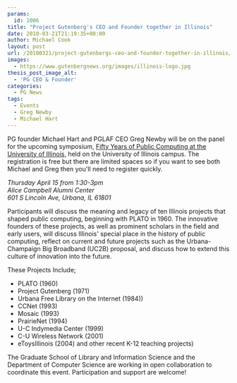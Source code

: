 ```yaml
---
params:
  id: 1006
title: "Project Gutenberg's CEO and Founder together in Illinois"
date: 2010-03-21T21:19:35+00:00
author: Michael Cook
layout: post
url: /20100321/project-gutenbergs-ceo-and-founder-together-in-illinois/
images:
  - https://www.gutenbergnews.org/images/illinois-logo.jpg
thesis_post_image_alt:
  - 'PG CEO & Founder'
categories:
  - PG News
tags:
  - Events
  - Greg Newby
  - Michael Hart
---
```

PG founder Michael Hart and PGLAF CEO Greg Newby will be on the panel for the upcoming symposium, [Fifty Years of Public Computing at the University of Illinois,](http://50years.lis.illinois.edu/ "50 Years of Public Computing") held on the University of Illinois campus. The registration is free but there are limited spaces so if you want to see both Michael and Greg then you'll need to register quickly.

<address>
  Thursday April 15 from 1:30-3pm<br /> Alice Campbell Alumni Center<br /> 601 S Lincoln Ave, Urbana, IL 61801
</address>

Participants will discuss the meaning and legacy of ten Illinois projects that shaped public computing, beginning with PLATO in 1960. The innovative founders of these projects, as well as prominent scholars in the field and early users, will discuss Illinois' special place in the history of public computing, reflect on current and future projects such as the Urbana-Champaign Big Broadband (UC2B) proposal, and discuss how to extend this culture of innovation into the future.<!--more-->

These Projects Include;

  * PLATO (1960)
  * Project Gutenberg (1971)
  * Urbana Free Library on the Internet (1984))
  * CCNet (1993)
  * Mosaic (1993)
  * PrairieNet (1994)
  * U-C Indymedia Center (1999)
  * C-U Wireless Network (2001)
  * eToysIllinois (2004) and other recent K-12 teaching projects)

The Graduate School of Library and Information Science and the Department of Computer Science are working in open collaboration to coordinate this event. Participation and support are welcome!
